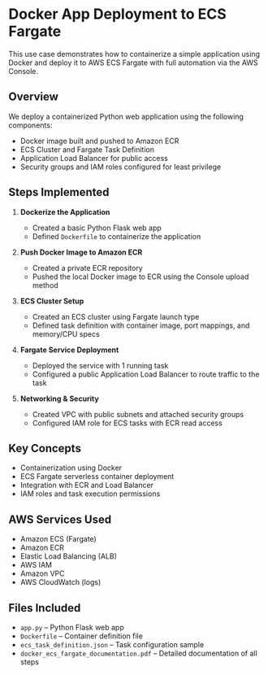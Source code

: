 # Docker App Deployment to ECS Fargate

This use case demonstrates how to containerize a simple application using Docker and deploy it to AWS ECS Fargate with full automation via the AWS Console.

## Overview

We deploy a containerized Python web application using the following components:
- Docker image built and pushed to Amazon ECR
- ECS Cluster and Fargate Task Definition
- Application Load Balancer for public access
- Security groups and IAM roles configured for least privilege

## Steps Implemented

1. **Dockerize the Application**
   - Created a basic Python Flask web app
   - Defined `Dockerfile` to containerize the application

2. **Push Docker Image to Amazon ECR**
   - Created a private ECR repository
   - Pushed the local Docker image to ECR using the Console upload method

3. **ECS Cluster Setup**
   - Created an ECS cluster using Fargate launch type
   - Defined task definition with container image, port mappings, and memory/CPU specs

4. **Fargate Service Deployment**
   - Deployed the service with 1 running task
   - Configured a public Application Load Balancer to route traffic to the task

5. **Networking & Security**
   - Created VPC with public subnets and attached security groups
   - Configured IAM role for ECS tasks with ECR read access

## Key Concepts

- Containerization using Docker
- ECS Fargate serverless container deployment
- Integration with ECR and Load Balancer
- IAM roles and task execution permissions

## AWS Services Used

- Amazon ECS (Fargate)
- Amazon ECR
- Elastic Load Balancing (ALB)
- AWS IAM
- Amazon VPC
- AWS CloudWatch (logs)

## Files Included

- `app.py` – Python Flask web app
- `Dockerfile` – Container definition file
- `ecs_task_definition.json` – Task configuration sample
- `docker_ecs_fargate_documentation.pdf` – Detailed documentation of all steps
